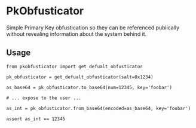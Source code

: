 # PkObfusticator

Simple Primary Key obfustication so they can be referenced publically without revealing information about the system behind it.


## Usage

    from pkobfusticator import get_defualt_obfusticator

    pk_obfusticator = get_defualt_obfusticator(salt=0x1234)

    as_base64 = pk_obfusticator.to_base64(num=12345, key='foobar')

    # ... expose to the user ...

    as_int = pk_obfusticator.from_base64(encoded=as_base64, key='foobar')

    assert as_int == 12345
